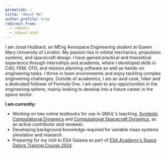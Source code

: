 ```yaml
---
permalink: /
title: "About Me"
author_profile: true
redirect_from: 
  - /about/
  - /about.html
---
```


I am Joost Hubbard, an MEng Aerospace Engineering student at Queen Mary University of London. My passion lies in orbital mechanics, propulsion systems, and spacecraft design. I have gained practical and theoretical  experience through internships and academia, where I developed skills in CAD, FEM, CFD, and mission planning software as well as hands-on engineering tasks. I thrive in team environments and enjoy tackling complex engineering challenges. Outside of academics, I am an avid cook, hiker and a dedicated follower of Formula One. I am open to any opportunities in the engineering sphere, mainly looking to develop into a future career in the space sector.


**I am currently:**
- Working on two online textbooks for use in QMUL's teaching, [Symbolic Computational Dynamics](https://github.com/angadhn/ComputationalDynamics) and [Computational Spacecraft Dynamics](https://github.com/angadhn/SpacecraftDynamics), as an active contributor and reviewer.
- Developing background knowledge required for variable mass systems simulation and research.
- Preparing for my visit to ESA Galaxia as part of [ESA Academy's Space Debris Training Course 2024](https://www.esa.int/Education/ESA_Academy/Space_Debris_Training_Course_2024_open_for_applications).
